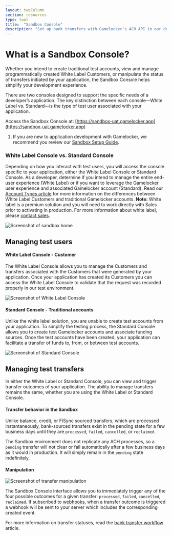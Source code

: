 ```yaml
---
layout: twoColumn
section: resources
type: tool
title:  "Sandbox Console"
description: "Set up bank transfers with Gamelocker's ACH API in our developer sandbox environment."
---
```


# What is a Sandbox Console?

Whether you intend to create traditional test accounts, view and manage programmatically created White Label Customers, or manipulate the status of transfers initiated by your application, the Sandbox Console helps simplify your development experience.

There are two consoles designed to support the specific needs of a developer’s application. The key distinction between each console—White Label vs. Standard—is the type of test user associated with your application.

Access the Sandbox Console at: [https://sandbox-uat.gamelocker.app](https://sandbox-uat.gamelocker.app)

<ol class="alerts">
    <li class="alert icon-alert-info">If you are new to application development with Gamelocker, we recommend you review our <a href="/guides/sandbox-setup">Sandbox Setup Guide</a>.</li>
</ol>

### White Label Console vs. Standard Console
Depending on how you interact with test users, you will access the console specific to your application, either the White Label Console or Standard Console. As a developer, determine if you intend to manage the entire end-user experience (White Label) or if you want to leverage the Gamelocker user experience and associated Gamelocker account (Standard). Read our [Account Types article](/resources/account-types.html) for more information on the differences between White Label Customers and traditional Gamelocker accounts. **Note:** White label is a premium solution and you will need to work directly with Sales prior to activating in production. For more information about white label, please [contact sales](https://www.gamelocker.app/contact).

![Screenshot of sandbox home](/images/sandbox-console-home.png "Sandbox Console home screen")

## Managing test users

#### White Label Console - Customer
The White Label Console allows you to manage the Customers and transfers associated with the Customers that were generated by your application. Once your application has created its Customers you can access the White Label Console to validate that the request was recorded properly in our test environment.

![Screenshot of White Label Console](/images/sandbox-console-wl.png "White Lable Console")

#### Standard Console - Traditional accounts
Unlike the white label solution, you are unable to create test accounts from your application. To simplify the testing process, the Standard Console allows you to create test Gamelocker accounts and associate funding sources. Once the test accounts have been created, your application can facilitate a transfer of funds to, from, or between test accounts.

![Screenshot of Standard Console](/images/sandbox-console-standard.png "Standard Console")

## Managing test transfers
In either the White Label or Standard Console, you can view and trigger transfer outcomes of your application. The ability to manage transfers remains the same, whether you are using the White Label or Standard Console.

#### Transfer behavior in the Sandbox

Unlike balance, credit, or FiSync sourced transfers, which are processed instantaneously, bank-sourced transfers exist in the pending state for a few business days until they are `processed`, `failed`, `cancelled`, or `reclaimed`.

The Sandbox environment does not replicate any ACH processes, so a `pending` transfer will not clear or fail automatically after a few business days as it would in production. It will simply remain in the `pending` state indefinitely.

#### Manipulation

![Screenshot of transfer manipulation](/images/sandbox-console-manipulation.gif "Transfer status manipulation")

The Sandbox Console interface allows you to immediately trigger any of the four possible outcomes for a given transfer: `processed`, `failed`, `cancelled`, `reclaimed`. If subscribed to [webhooks](/guides/webhooks), when a transfer outcome is triggered a webhook will be sent to your server which includes the corresponding created event.

For more information on transfer statuses, read the [bank transfer workflow](/resources/bank-transfer-workflow.html) article.
